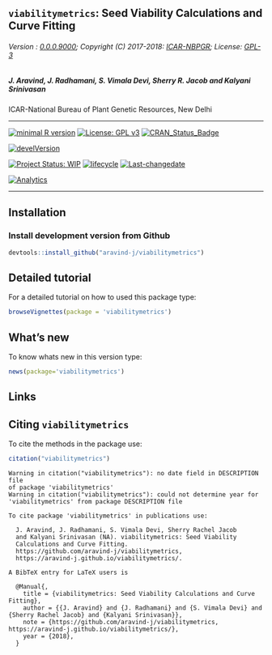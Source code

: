 
## `viabilitymetrics`: Seed Viability Calculations and Curve Fitting

###### Version : [0.0.0.9000](https://aravind-j.github.io/viabilitymetrics/articles/Introduction.html#version-history); Copyright (C) 2017-2018: [ICAR-NBPGR](http://www.nbpgr.ernet.in/); License: [GPL-3](https://www.r-project.org/Licenses/)

##### *J. Aravind, J. Radhamani, S. Vimala Devi, Sherry R. Jacob and Kalyani Srinivasan*

ICAR-National Bureau of Plant Genetic Resources, New Delhi

-----

[![minimal R
version](https://img.shields.io/badge/R%3E%3D-3.0.2-6666ff.svg)](https://cran.r-project.org/)
[![License: GPL
v3](https://img.shields.io/badge/License-GPL%20v3-blue.svg)](https://www.gnu.org/licenses/gpl-3.0)
[![CRAN\_Status\_Badge](https://www.r-pkg.org/badges/version-last-release/viabilitymetrics)](https://cran.r-project.org/package=viabilitymetrics)
<!-- [![rstudio mirror downloads](https://cranlogs.r-pkg.org/badges/grand-total/viabilitymetrics?color=green)](https://CRAN.R-project.org/package=viabilitymetrics) -->
<!-- [![packageversion](https://img.shields.io/badge/Package%20version-0.2.3.3-orange.svg)](https://github.com/aravind-j/viabilitymetrics) -->
[![develVersion](https://img.shields.io/badge/devel%20version-0.2.3.3-orange.svg)](https://github.com/aravind-j/viabilitymetrics)
<!-- [![GitHub Download Count](https://github-basic-badges.herokuapp.com/downloads/aravind-j/viabilitymetrics/total.svg)] -->
[![Project Status:
WIP](http://www.repostatus.org/badges/latest/wip.svg)](http://www.repostatus.org/#wip)
[![lifecycle](https://img.shields.io/badge/lifecycle-maturing-blue.svg)](https://www.tidyverse.org/lifecycle/#experimental)
[![Last-changedate](https://img.shields.io/badge/last%20change-2018--03--30-yellowgreen.svg)](/commits/master)
<!-- [![Rdoc](http://www.rdocumentation.org/badges/version/viabilitymetrics)](http://www.rdocumentation.org/packages/viabilitymetrics) -->
<!-- [![Zenodo DOI](https://zenodo.org/badge/DOI/10.5281/zenodo.841963.svg)](https://doi.org/10.5281/zenodo.841963) -->
[![Analytics](https://pro-pulsar-193905.appspot.com/UA-116693474-1/welcome-page)](https://github.com/aravind-j/google-analytics-beacon)

-----

## Installation

### Install development version from Github

``` r
devtools::install_github("aravind-j/viabilitymetrics")
```

## Detailed tutorial

For a detailed tutorial on how to used this package type:

``` r
browseVignettes(package = 'viabilitymetrics')
```

## What’s new

To know whats new in this version type:

``` r
news(package='viabilitymetrics')
```

## Links

## Citing `viabilitymetrics`

To cite the methods in the package
    use:

``` r
citation("viabilitymetrics")
```

    Warning in citation("viabilitymetrics"): no date field in DESCRIPTION file
    of package 'viabilitymetrics'
    Warning in citation("viabilitymetrics"): could not determine year for
    'viabilitymetrics' from package DESCRIPTION file
    
    To cite package 'viabilitymetrics' in publications use:
    
      J. Aravind, J. Radhamani, S. Vimala Devi, Sherry Rachel Jacob
      and Kalyani Srinivasan (NA). viabilitymetrics: Seed Viability
      Calculations and Curve Fitting.
      https://github.com/aravind-j/viabilitymetrics,
      https://aravind-j.github.io/viabilitymetrics/.
    
    A BibTeX entry for LaTeX users is
    
      @Manual{,
        title = {viabilitymetrics: Seed Viability Calculations and Curve Fitting},
        author = {{J. Aravind} and {J. Radhamani} and {S. Vimala Devi} and {Sherry Rachel Jacob} and {Kalyani Srinivasan}},
        note = {https://github.com/aravind-j/viabilitymetrics,
    https://aravind-j.github.io/viabilitymetrics/},
        year = {2018},
      }
